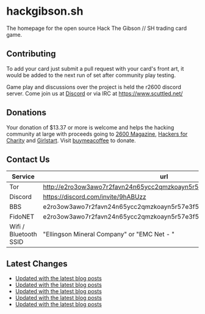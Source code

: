 # hackgibson.sh
The homepage for the open source Hack The Gibson // SH trading card game.


## Contributing

To add your card just submit a pull request with your card's front art, it would be added to the next run of set after community play testing.

Game play and discussions over the project is held the r2600 discord server. Come join us at [Discord](https://discord.com/invite/9hABUzz) or via IRC at https://www.scuttled.net/


## Donations

Your donation of $13.37 or more is welcome and helps the hacking community at large with proceeds going to [2600 Magazine](https://2600.com/), [Hackers for Charity](https://hackersforcharity.org) and [Girlstart](https://girlstart.org).  Visit [buymeacoffee](https://www.buymeacoffee.com/hackgibson.sh) to donate.


## Contact Us

Service | url
-|-
Tor | http://e2ro3ow3awo7r2favn24n65ycc2qmzkoayn5r57e3f56nvjwdcgg32ad.onion
Discord | https://discord.com/invite/9hABUzz
BBS | e2ro3ow3awo7r2favn24n65ycc2qmzkoayn5r57e3f56nvjwdcgg32ad.onion:23
FidoNET | e2ro3ow3awo7r2favn24n65ycc2qmzkoayn5r57e3f56nvjwdcgg32ad.onion:24554
Wifi / Bluetooth SSID | "Ellingson Mineral Company" or "EMC Net - <fidonet address>"

## Latest Changes
<!-- BLOG-POST-LIST:START -->
- [Updated with the latest blog posts](https://github.com/DFW2600/hackgibson.sh/commit/b150f27845d32b88ac850a25fce2d265f43952d8)
- [Updated with the latest blog posts](https://github.com/DFW2600/hackgibson.sh/commit/bafed606d0fcb5fcadcd3918a7b9af007ed81ce4)
- [Updated with the latest blog posts](https://github.com/DFW2600/hackgibson.sh/commit/949a2f53577e4dd123e7a4400e3ebbc9cac240b0)
- [Updated with the latest blog posts](https://github.com/DFW2600/hackgibson.sh/commit/4bb9f30d1b5a464e854c44598669295d41e26bfb)
- [Updated with the latest blog posts](https://github.com/DFW2600/hackgibson.sh/commit/a78764c9b8e711cfb3f391c5c32934db18db5daa)
<!-- BLOG-POST-LIST:END -->
